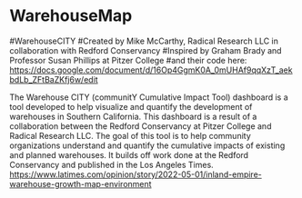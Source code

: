 # WarehouseMap

#WarehouseCITY
#Created by Mike McCarthy, Radical Research LLC in collaboration with Redford Conservancy
#Inspired by Graham Brady and Professor Susan Phillips at Pitzer College 
#and their code here: https://docs.google.com/document/d/16Op4GgmK0A_0mUHAf9qqXzT_aekbdLb_ZFtBaZKfj6w/edit

The Warehouse CITY (communitY Cumulative Impact Tool) dashboard is a tool developed to help visualize and quantify the development of warehouses in Southern California. This dashboard is a result of a collaboration between the Redford Conservancy at Pitzer College and Radical Research LLC. The goal of this tool is to help community organizations understand and quantify the cumulative impacts of existing and planned warehouses. It builds off work done at the Redford Conservancy and published in the Los Angeles Times.
https://www.latimes.com/opinion/story/2022-05-01/inland-empire-warehouse-growth-map-environment


